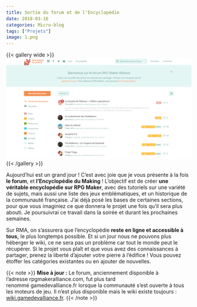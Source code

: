 ```yaml
---
title: Sortie du forum et de l'Encyclopédie
date: 2018-03-16
categories: Micro-blog
tags: ["Projets"]
image: 1.png
---
```


{{< gallery wide >}}
![](1.png)
{{< /gallery >}}

Aujourd’hui est un grand jour ! C’est avec joie que je vous présente à la fois **le forum**, et **l’Encyclopédie du Making** ! L’objectif est de créer **une véritable encyclopédie sur RPG Maker**, avec des tutoriels sur une variété de sujets, mais aussi une liste des jeux emblématiques, et un historique de la communauté française. J’ai déjà posé les bases de certaines sections, pour que vous imaginiez ce que donnera le projet une fois qu’il sera plus abouti. Je poursuivrai ce travail dans la soirée et durant les prochaines semaines.

Sur RMA, on s’assurera que l’encyclopédie **reste en ligne et accessible à tous,** le plus longtemps possible. Et si un jour nous ne pouvons plus héberger le wiki, ce ne sera pas un problème car tout le monde peut le récupérer. Si le projet vous plaît et que vous avez des connaissances à partager, prenez la liberté d’ajouter votre pierre à l’édifice ! Vous pouvez étoffer les catégories existantes ou en ajouter de nouvelles.

{{< note >}}
**Mise à jour :** Le forum, anciennement disponible à l’adresse rpgmakeralliance.com, fut plus tard renommé gamedevalliance.fr lorsque la communauté s’est ouverte à tous les moteurs de jeu. Il n’est plus disponible mais le wiki existe toujours : [wiki.gamedevalliance.fr](http://wiki.gamedevalliance.fr).
{{< /note >}}
